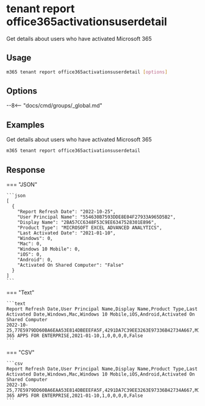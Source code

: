 # tenant report office365activationsuserdetail

Get details about users who have activated Microsoft 365

## Usage

```sh
m365 tenant report office365activationsuserdetail [options]
```

## Options

--8<-- "docs/cmd/groups/_global.md"

## Examples

Get details about users who have activated Microsoft 365

```sh
m365 tenant report office365activationsuserdetail
```

## Response

=== "JSON"

    ```json
    [
      {
        "Report Refresh Date": "2022-10-25",
        "User Principal Name": "554630B7593DDE8E04F27933A965D5B2",
        "Display Name": "2BA57CC6348F53C9EE6347528301E896",
        "Product Type": "MICROSOFT EXCEL ADVANCED ANALYTICS",
        "Last Activated Date": "2021-01-10",
        "Windows": 0,
        "Mac": 0,
        "Windows 10 Mobile": 0,
        "iOS": 0,
        "Android": 0,
        "Activated On Shared Computer": "False"
      }
    ]
    ```

=== "Text"

    ```text
    Report Refresh Date,User Principal Name,Display Name,Product Type,Last Activated Date,Windows,Mac,Windows 10 Mobile,iOS,Android,Activated On Shared Computer
    2022-10-25,77E5979DD60BA6EAA53E814DBEEEFA5F,4291DA7C39EE3263E97336B42734A667,MICROSOFT 365 APPS FOR ENTERPRISE,2021-01-10,1,0,0,0,0,False
    ```

=== "CSV"

    ```csv
    Report Refresh Date,User Principal Name,Display Name,Product Type,Last Activated Date,Windows,Mac,Windows 10 Mobile,iOS,Android,Activated On Shared Computer
    2022-10-25,77E5979DD60BA6EAA53E814DBEEEFA5F,4291DA7C39EE3263E97336B42734A667,MICROSOFT 365 APPS FOR ENTERPRISE,2021-01-10,1,0,0,0,0,False
    ```
